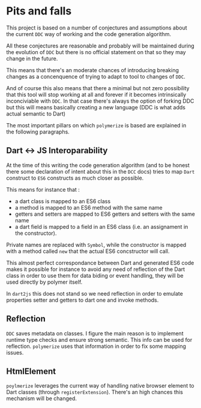 # Pits and falls

This project is based on a number of conjectures and assumptions about the
current `DDC` way of working and the code generation algorithm.

All these conjectures are reasonable and probably will be maintained during
the evolution of `DDC` but there is no official statement on that so they may change
in the future.

This means that there's an moderate chances of introducing breaking changes
as a concenquence of trying to adapt to tool to changes of `DDC`.

And of course this also means that there a minimal but not zero possibility that
this tool will stop working at all and forever if it becomes intrinsically
inconciviable with `DDC`. In that case there's always the option of forking DDC
but this will means basically creating a new language (DDC is what adds actual semantic to Dart)

The most important pillars on which `polymerize` is based are explained in the following paragraphs.

## Dart <-> JS Interoparability

At the time of this writing the code generation algorithm (and to be honest there some declaration
of intent about this in the `DCC` docs) tries to map `Dart` construct to `ES6` constructs as much
closer as possible.

This means for instance that :
 - a dart class is mapped to an ES6 class
 - a method is mapped to an ES6 method with the same name
 - getters and setters are mapped to ES6 getters and setters with the same name
 - a dart field is mapped to a field in an ES6 class (i.e. an assignament in the constructor).

Private names are replaced with `Symbol`, while the constructor is mapped with a method called `new` that the actual ES6 concstructor will call.

This almost perfect correspondance between Dart and generated ES6 code makes it possible for instance to avoid any need of reflection of the Dart
class in order to use them for data biding or event handling, they will be used directly by polymer itself.

In `dart2js` this does not stand so we need reflection in order to emulate properties setter and getters to dart one and invoke methods.

## Reflection

`DDC` saves metadata on classes. I figure the main reason is to implement runtime type checks and ensure strong semantic. This info can be used for reflection.
`polymerize` uses that information in order to fix some mapping issues.

## HtmlElement

`poylmerize` leverages the current way of handling native browser element to Dart classes (through `registerExtension`). There's an high chances this mechanism will be changed.
